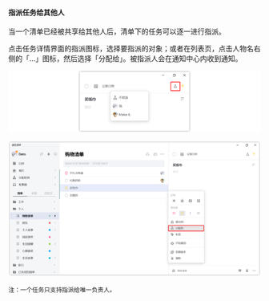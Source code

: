 #### 指派任务给其他人

当一个清单已经被共享给其他人后，清单下的任务可以逐一进行指派。

点击任务详情界面的指派图标，选择要指派的对象；或者在列表页，点击人物名右侧的「...」图标，然后选择「分配给」。被指派人会在通知中心内收到通知。

![winassign1](../../images/Windows/task/3.14.png)

![winassign2](../../images/Windows/task/3.15.png)

`注：一个任务只支持指派给唯一负责人。`

